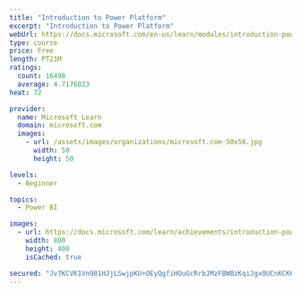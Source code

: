 ```yaml
---
title: "Introduction to Power Platform"
excerpt: "Introduction to Power Platform"
webUrl: https://docs.microsoft.com/en-us/learn/modules/introduction-power-platform/
type: course
price: Free
length: PT21M
ratings:
  count: 16498
  average: 4.7176023
heat: 72

provider:
  name: Microsoft Learn
  domain: microsoft.com
  images:
    - url: /assets/images/organizations/microsoft.com-50x50.jpg
      width: 50
      height: 50

levels:
  - Beginner

topics:
  - Power BI

images:
  - url: https://docs.microsoft.com/learn/achievements/introduction-power-platform-social.png
    width: 800
    height: 400
    isCached: true

secured: "Jv7KCVK1Vn981HJjLSwjpKU+OEyQgfiHOuGcRrbJMzFBWBzKqiJgx0UCnKCK6XsA+x3T5fnGnmYr6bKEsJmLTlYsvap202x/SAGdLAdmavszLowjslDYV4XSZUi8BSyZw0ZWMAN2k/OdPoEXjwPbH/yxdEduOKQ5anIwWzj3lmPXWUiNZ7N7SzlHgau2skkLlUNyFxAGfcNKfhB4sh1sgJWGie8UJrqYQjqA3Joj3O4arD9WiuVTEwMa5/M24gigU0doPKMjcKEw9iJe1ebU6DunlaIQiPw+lDTTvJIkJ7bB8cYbjom20Jzam9wXOhm4+lSBY8vdNF2+cYsdSf1xsUOqLBjjAcwsKRPCPRm7DFtHl9JoXRTGjOZjDKFuhzYpf1JbNN6YZ0hMpVVIDzZwOHsISx9KSzgA5B2r+idM/oXu3UblOv/JVJnSfOASivTF;33HOmt7/UZecmwZShO/BAA=="
---
```


